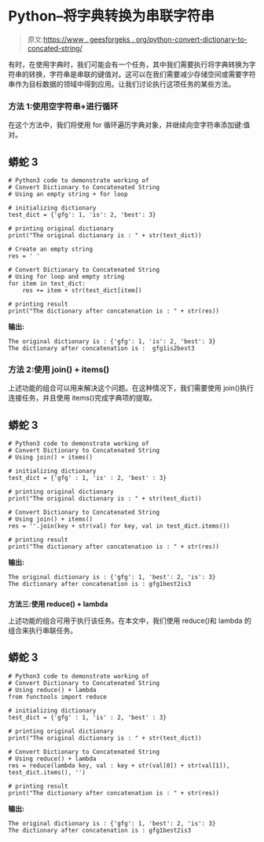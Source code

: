 # Python–将字典转换为串联字符串

> 原文:[https://www . geesforgeks . org/python-convert-dictionary-to-concated-string/](https://www.geeksforgeeks.org/python-convert-dictionary-to-concatenated-string/)

有时，在使用字典时，我们可能会有一个任务，其中我们需要执行将字典转换为字符串的转换，字符串是串联的键值对。这可以在我们需要减少存储空间或需要字符串作为目标数据的领域中得到应用。让我们讨论执行这项任务的某些方法。

### 方法 1:使用空字符串+进行循环

在这个方法中，我们将使用 for 循环遍历字典对象，并继续向空字符串添加键:值对。

## 蟒蛇 3

```
# Python3 code to demonstrate working of
# Convert Dictionary to Concatenated String
# Using an empty string + for loop

# initializing dictionary
test_dict = {'gfg': 1, 'is': 2, 'best': 3}

# printing original dictionary
print("The original dictionary is : " + str(test_dict))

# Create an empty string
res = ' '

# Convert Dictionary to Concatenated String
# Using for loop and empty string
for item in test_dict:
    res += item + str(test_dict[item])

# printing result
print("The dictionary after concatenation is : " + str(res))
```

**输出:**

```
The original dictionary is : {'gfg': 1, 'is': 2, 'best': 3}
The dictionary after concatenation is :  gfg1is2best3
```

### **方法 2:使用 join() + items()**

上述功能的组合可以用来解决这个问题。在这种情况下，我们需要使用 join()执行连接任务，并且使用 items()完成字典项的提取。

## 蟒蛇 3

```
# Python3 code to demonstrate working of
# Convert Dictionary to Concatenated String
# Using join() + items()

# initializing dictionary
test_dict = {'gfg' : 1, 'is' : 2, 'best' : 3}

# printing original dictionary
print("The original dictionary is : " + str(test_dict))

# Convert Dictionary to Concatenated String
# Using join() + items()
res = ''.join(key + str(val) for key, val in test_dict.items())

# printing result
print("The dictionary after concatenation is : " + str(res))
```

**输出:**

```
The original dictionary is : {'gfg': 1, 'best': 2, 'is': 3}
The dictionary after concatenation is : gfg1best2is3
```

### 
**方法三:使用 reduce() + lambda**

上述功能的组合可用于执行该任务。在本文中，我们使用 reduce()和 lambda 的组合来执行串联任务。

## 蟒蛇 3

```
# Python3 code to demonstrate working of
# Convert Dictionary to Concatenated String
# Using reduce() + lambda
from functools import reduce

# initializing dictionary
test_dict = {'gfg' : 1, 'is' : 2, 'best' : 3}

# printing original dictionary
print("The original dictionary is : " + str(test_dict))

# Convert Dictionary to Concatenated String
# Using reduce() + lambda
res = reduce(lambda key, val : key + str(val[0]) + str(val[1]), test_dict.items(), '')

# printing result
print("The dictionary after concatenation is : " + str(res))
```

**输出:**

```
The original dictionary is : {'gfg': 1, 'best': 2, 'is': 3}
The dictionary after concatenation is : gfg1best2is3
```